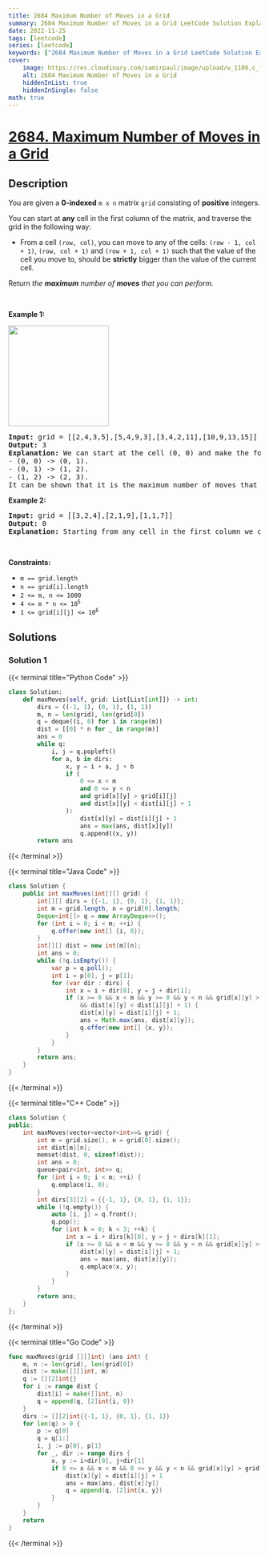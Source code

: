 ```yaml
---
title: 2684 Maximum Number of Moves in a Grid
summary: 2684 Maximum Number of Moves in a Grid LeetCode Solution Explained
date: 2022-11-25
tags: [leetcode]
series: [leetcode]
keywords: ["2684 Maximum Number of Moves in a Grid LeetCode Solution Explained in all languages", "2684 Maximum Number of Moves in a Grid", "LeetCode", "leetcode solution in Python3 C++ Java Go PHP Ruby Swift TypeScript Rust C# JavaScript C", "GeeksforGeeks", "InterviewBit", "Coding Ninjas", "HackerRank", "HackerEarth", "CodeChef", "TopCoder", "AlgoExpert", "freeCodeCamp", "Codeforces", "GitHub", "AtCoder", "Samir Paul"]
cover:
    image: https://res.cloudinary.com/samirpaul/image/upload/w_1100,c_fit,co_rgb:FFFFFF,l_text:Arial_75_bold:2684 Maximum Number of Moves in a Grid - Solution Explained/problem-solving.webp
    alt: 2684 Maximum Number of Moves in a Grid
    hiddenInList: true
    hiddenInSingle: false
math: true
---
```



# [2684. Maximum Number of Moves in a Grid](https://leetcode.com/problems/maximum-number-of-moves-in-a-grid)


## Description

<p>You are given a <strong>0-indexed</strong> <code>m x n</code> matrix <code>grid</code> consisting of <strong>positive</strong> integers.</p>

<p>You can start at <strong>any</strong> cell in the first column of the matrix, and traverse the grid in the following way:</p>

<ul>
	<li>From a cell <code>(row, col)</code>, you can move to any of the cells: <code>(row - 1, col + 1)</code>, <code>(row, col + 1)</code> and <code>(row + 1, col + 1)</code> such that the value of the cell you move to, should be <strong>strictly</strong> bigger than the value of the current cell.</li>
</ul>

<p>Return <em>the <strong>maximum</strong> number of <strong>moves</strong> that you can perform.</em></p>

<p>&nbsp;</p>
<p><strong class="example">Example 1:</strong></p>
<img alt="" src="https://spcdn.pages.dev/leetcode/problems/2684.Maximum%20Number%20of%20Moves%20in%20a%20Grid/images/yetgriddrawio-10.png" style="width: 201px; height: 201px;" />
<pre>
<strong>Input:</strong> grid = [[2,4,3,5],[5,4,9,3],[3,4,2,11],[10,9,13,15]]
<strong>Output:</strong> 3
<strong>Explanation:</strong> We can start at the cell (0, 0) and make the following moves:
- (0, 0) -&gt; (0, 1).
- (0, 1) -&gt; (1, 2).
- (1, 2) -&gt; (2, 3).
It can be shown that it is the maximum number of moves that can be made.</pre>

<p><strong class="example">Example 2:</strong></p>

<pre>
<img alt="" src="https://spcdn.pages.dev/leetcode/problems/2684.Maximum%20Number%20of%20Moves%20in%20a%20Grid/images/yetgrid4drawio.png" />
<strong>Input:</strong> grid = [[3,2,4],[2,1,9],[1,1,7]]
<strong>Output:</strong> 0
<strong>Explanation:</strong> Starting from any cell in the first column we cannot perform any moves.
</pre>

<p>&nbsp;</p>
<p><strong>Constraints:</strong></p>

<ul>
	<li><code>m == grid.length</code></li>
	<li><code>n == grid[i].length</code></li>
	<li><code>2 &lt;= m, n &lt;= 1000</code></li>
	<li><code>4 &lt;= m * n &lt;= 10<sup>5</sup></code></li>
	<li><code>1 &lt;= grid[i][j] &lt;= 10<sup>6</sup></code></li>
</ul>

## Solutions

### Solution 1

<!-- tabs:start -->

{{< terminal title="Python Code" >}}
```python
class Solution:
    def maxMoves(self, grid: List[List[int]]) -> int:
        dirs = ((-1, 1), (0, 1), (1, 1))
        m, n = len(grid), len(grid[0])
        q = deque((i, 0) for i in range(m))
        dist = [[0] * n for _ in range(m)]
        ans = 0
        while q:
            i, j = q.popleft()
            for a, b in dirs:
                x, y = i + a, j + b
                if (
                    0 <= x < m
                    and 0 <= y < n
                    and grid[x][y] > grid[i][j]
                    and dist[x][y] < dist[i][j] + 1
                ):
                    dist[x][y] = dist[i][j] + 1
                    ans = max(ans, dist[x][y])
                    q.append((x, y))
        return ans
```
{{< /terminal >}}

{{< terminal title="Java Code" >}}
```java
class Solution {
    public int maxMoves(int[][] grid) {
        int[][] dirs = {{-1, 1}, {0, 1}, {1, 1}};
        int m = grid.length, n = grid[0].length;
        Deque<int[]> q = new ArrayDeque<>();
        for (int i = 0; i < m; ++i) {
            q.offer(new int[] {i, 0});
        }
        int[][] dist = new int[m][n];
        int ans = 0;
        while (!q.isEmpty()) {
            var p = q.poll();
            int i = p[0], j = p[1];
            for (var dir : dirs) {
                int x = i + dir[0], y = j + dir[1];
                if (x >= 0 && x < m && y >= 0 && y < n && grid[x][y] > grid[i][j]
                    && dist[x][y] < dist[i][j] + 1) {
                    dist[x][y] = dist[i][j] + 1;
                    ans = Math.max(ans, dist[x][y]);
                    q.offer(new int[] {x, y});
                }
            }
        }
        return ans;
    }
}
```
{{< /terminal >}}

{{< terminal title="C++ Code" >}}
```cpp
class Solution {
public:
    int maxMoves(vector<vector<int>>& grid) {
        int m = grid.size(), n = grid[0].size();
        int dist[m][n];
        memset(dist, 0, sizeof(dist));
        int ans = 0;
        queue<pair<int, int>> q;
        for (int i = 0; i < m; ++i) {
            q.emplace(i, 0);
        }
        int dirs[3][2] = {{-1, 1}, {0, 1}, {1, 1}};
        while (!q.empty()) {
            auto [i, j] = q.front();
            q.pop();
            for (int k = 0; k < 3; ++k) {
                int x = i + dirs[k][0], y = j + dirs[k][1];
                if (x >= 0 && x < m && y >= 0 && y < n && grid[x][y] > grid[i][j] && dist[x][y] < dist[i][j] + 1) {
                    dist[x][y] = dist[i][j] + 1;
                    ans = max(ans, dist[x][y]);
                    q.emplace(x, y);
                }
            }
        }
        return ans;
    }
};
```
{{< /terminal >}}

{{< terminal title="Go Code" >}}
```go
func maxMoves(grid [][]int) (ans int) {
	m, n := len(grid), len(grid[0])
	dist := make([][]int, m)
	q := [][2]int{}
	for i := range dist {
		dist[i] = make([]int, n)
		q = append(q, [2]int{i, 0})
	}
	dirs := [][2]int{{-1, 1}, {0, 1}, {1, 1}}
	for len(q) > 0 {
		p := q[0]
		q = q[1:]
		i, j := p[0], p[1]
		for _, dir := range dirs {
			x, y := i+dir[0], j+dir[1]
			if 0 <= x && x < m && 0 <= y && y < n && grid[x][y] > grid[i][j] && dist[x][y] < dist[i][j]+1 {
				dist[x][y] = dist[i][j] + 1
				ans = max(ans, dist[x][y])
				q = append(q, [2]int{x, y})
			}
		}
	}
	return
}
```
{{< /terminal >}}

<!-- tabs:end -->

<!-- end -->
